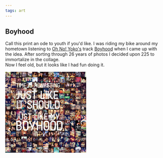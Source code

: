 ```yaml
---
tags: art
---
```


<article>
<h1>Boyhood</h1>
<section>
<p>Call this print an ode to youth if you'd like. I was riding my bike around my hometown listening to <a href="http://ohnoyoko.com">Oh No! Yoko's</a> track <a href="http://ohnoyoko.bandcamp.com/track/boyhood">Boyhood</a> when I came up with the idea. After sorting through 26 years of photos I decided upon 225 to immortalize in the collage.<br/>Now I feel old, but it looks like I had fun doing it.</p>
</section>
<aside><a href="images/Boyhood.jpg" class="luminous" title="Boyhood"><img src="images/Boyhood-thumb.jpg" width="258" height="258"></a></aside>
</article>

